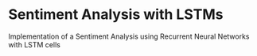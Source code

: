 # Sentiment Analysis with LSTMs
Implementation of a Sentiment Analysis using Recurrent Neural Networks with LSTM cells
